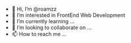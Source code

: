 - 👋 Hi, I’m @roamzz
- 👀 I’m interested in FrontEnd Web Development
- 🌱 I’m currently learning ...
- 💞️ I’m looking to collaborate on ...
- 📫 How to reach me ...

<!---
roamzz/roamzz is a ✨ special ✨ repository because its `README.md` (this file) appears on your GitHub profile.
You can click the Preview link to take a look at your changes.
--->
